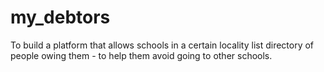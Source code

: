 # my_debtors
To build a platform that allows schools in a certain locality list directory of people owing them - to help them avoid going to other schools.
